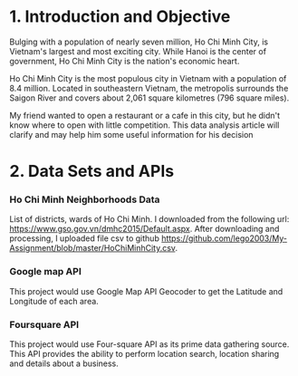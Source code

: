 # 1. Introduction and Objective
Bulging with a population of nearly seven million, Ho Chi Minh City, is Vietnam's largest and most exciting city. While Hanoi is the center of government, Ho Chi Minh City is the nation's economic heart.

Ho Chi Minh City is the most populous city in Vietnam with a population of 8.4 million. Located in southeastern Vietnam, the metropolis surrounds the Saigon River and covers about 2,061 square kilometres (796 square miles).

My friend wanted to open a restaurant or a cafe in this city, but he didn't know where to open with little competition. This data analysis article will clarify and may help him some useful information for his decision

# 2. Data Sets and APIs
### Ho Chi Minh Neighborhoods Data
List of districts, wards of Ho Chi Minh. I downloaded from the following url: https://www.gso.gov.vn/dmhc2015/Default.aspx. After downloading and processing, I uploaded file csv to github https://github.com/lego2003/My-Assignment/blob/master/HoChiMinhCity.csv.
### Google map API
This project would use Google Map API Geocoder to get the Latitude and Longitude of each area.
### Foursquare API
This project would use Four-square API as its prime data gathering source. This API provides the ability to perform location search, location sharing and details about a business.
